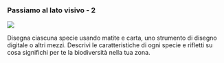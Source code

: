 ### Passiamo al lato visivo - 2

![](https://cdn.kastatic.org/ka-perseus-images/db29d576fb0743d35f9d55bf99a6faca7467a12b.png)

Disegna ciascuna specie usando matite e carta, uno strumento di disegno digitale o altri mezzi. Descrivi le caratteristiche di ogni specie e rifletti su cosa significhi per te la biodiversità nella tua zona.